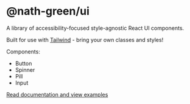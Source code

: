 # @nath-green/ui

A library of accessibility-focused style-agnostic React UI components.

Built for use with [Tailwind](https://tailwindcss.com/) - bring your own classes and styles!

Components:

- Button
- Spinner
- Pill
- Input

[Read documentation and view examples](https://nath-green.vercel.app/packages/ui)
